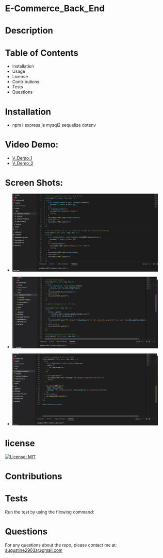 # E-Commerce_Back_End

# Description

# Table of Contents


* Installation
* Usage
* License
* Contributions
* Tests
* Questions

# Installation

*  npm i express.js mysql2 sequelize dotenv

 # Video Demo:

 * [V_Demo_1](https://watch.screencastify.com/v/A5oWD6hNDnyCJLcInxcc)
 * [V_Demo_2](https://watch.screencastify.com/v/gbjAyuSwaKVtj1hB9gwx)

 # Screen Shots:
 *  ![ScrenShot-01](images/img1.png)  

 *  ![ScrenShot-01](images/img2.png)  

 *  ![ScrenShot-01](images/img3.png)  



# license

[![License: MIT](https://img.shields.io/badge/License-MIT-yellow.svg)](https://opensource.org/licenses/MIT)

# Contributions

# Tests

 Run the test by using the fllowing command:


 # Questions

 For any questions about the repo, please contact me at: augustine2903a@gmail.com 
